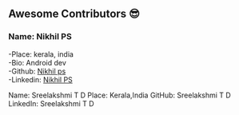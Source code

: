 ## Awesome Contributors :sunglasses:

### Name: Nikhil PS  
 -Place: kerala, india  
 -Bio: Android dev  
 -Github: [Nikhil ps](https://github.com/nikhilpsathyanathan)  
 -Linkedin: [Nikhil PS](https://www.linkedin.com/in/nikhilpsathyanathan/)  
 
 
 Name:  Sreelakshmi T D
 Place:  Kerala,India
 GitHub:  Sreelakshmi T D
 LinkedIn:  Sreelakshmi T D
